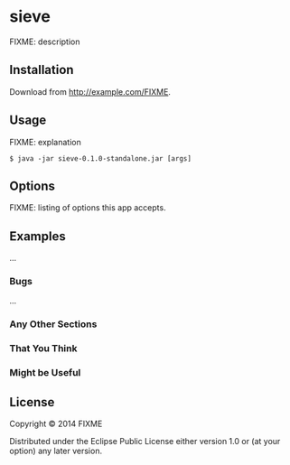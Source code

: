 # sieve

FIXME: description

## Installation

Download from http://example.com/FIXME.

## Usage

FIXME: explanation

    $ java -jar sieve-0.1.0-standalone.jar [args]

## Options

FIXME: listing of options this app accepts.

## Examples

...

### Bugs

...

### Any Other Sections
### That You Think
### Might be Useful

## License

Copyright © 2014 FIXME

Distributed under the Eclipse Public License either version 1.0 or (at
your option) any later version.
